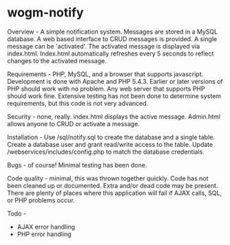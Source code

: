 wogm-notify
===========

Overview - A simple notification system. Messages are stored in a MySQL database. A web based interface to CRUD messages is provided.
A single message can be 'activated'. The activated message is displayed via index.html. Index.html automatically refreshes every 5 seconds to reflect changes to the activated message.

Requirements - PHP, MySQL, and a browser that supports javascript. Development is done with Apache and PHP 5.4.3. Earlier or later versions of PHP should work with no problem.  Any web server that supports PHP should work fine. Extensive testing has not been done to determine system requirements, but this code is not very advanced.

Security - none, really. index.html displays the active message. Admin.html allows anyone to CRUD or activate a message.

Installation - Use /sql/notify.sql to create the database and a single table. Create a database user and grant read/write access to the table. Update /webservices/includes/config.php to match the database credentials.

Bugs - of course!  Minimal testing has been done.

Code quality - minimal, this was thrown together quickly. Code has not been cleaned up or documented. Extra and/or dead code may be present.
There are plenty of places where this application will fail if AJAX calls, SQL, or PHP problems occur.

Todo -
* AJAX error handling
* PHP error handling

